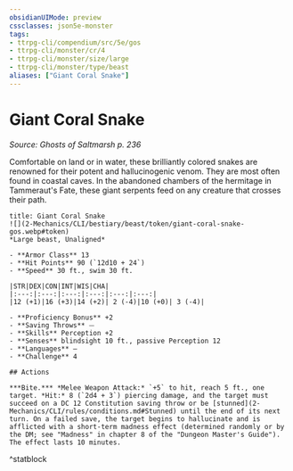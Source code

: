 ```yaml
---
obsidianUIMode: preview
cssclasses: json5e-monster
tags:
- ttrpg-cli/compendium/src/5e/gos
- ttrpg-cli/monster/cr/4
- ttrpg-cli/monster/size/large
- ttrpg-cli/monster/type/beast
aliases: ["Giant Coral Snake"]
---
```

# Giant Coral Snake
*Source: Ghosts of Saltmarsh p. 236*  


Comfortable on land or in water, these brilliantly colored snakes are renowned for their potent and hallucinogenic venom. They are most often found in coastal caves. In the abandoned chambers of the hermitage in Tammeraut's Fate, these giant serpents feed on any creature that crosses their path.

```ad-statblock
title: Giant Coral Snake
![](2-Mechanics/CLI/bestiary/beast/token/giant-coral-snake-gos.webp#token)
*Large beast, Unaligned*

- **Armor Class** 13 
- **Hit Points** 90 (`12d10 + 24`) 
- **Speed** 30 ft., swim 30 ft.

|STR|DEX|CON|INT|WIS|CHA|
|:---:|:---:|:---:|:---:|:---:|:---:|
|12 (+1)|16 (+3)|14 (+2)| 2 (-4)|10 (+0)| 3 (-4)|

- **Proficiency Bonus** +2
- **Saving Throws** ⏤
- **Skills** Perception +2
- **Senses** blindsight 10 ft., passive Perception 12
- **Languages** —
- **Challenge** 4

## Actions

***Bite.*** *Melee Weapon Attack:* `+5` to hit, reach 5 ft., one target. *Hit:* 8 (`2d4 + 3`) piercing damage, and the target must succeed on a DC 12 Constitution saving throw or be [stunned](2-Mechanics/CLI/rules/conditions.md#Stunned) until the end of its next turn. On a failed save, the target begins to hallucinate and is afflicted with a short-term madness effect (determined randomly or by the DM; see "Madness" in chapter 8 of the "Dungeon Master's Guide"). The effect lasts 10 minutes.
```
^statblock